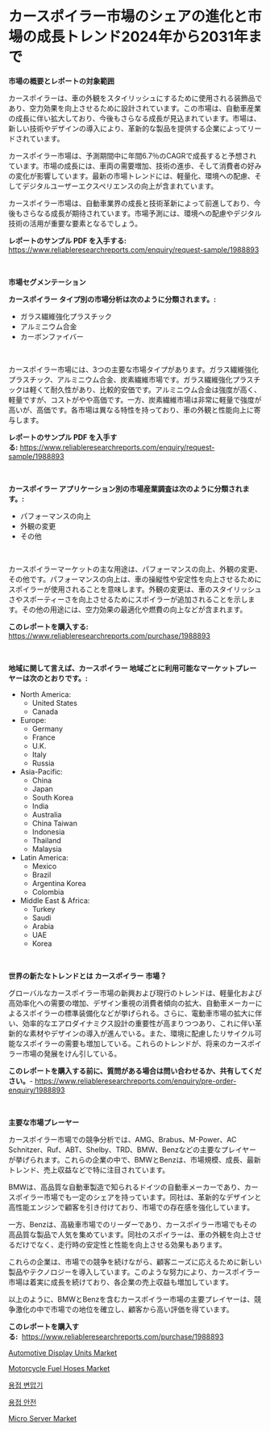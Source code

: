 <p><h1>カースポイラー市場のシェアの進化と市場の成長トレンド2024年から2031年まで</h1></p><p><strong>市場の概要とレポートの対象範囲</strong></p>
<p><p>カースポイラーは、車の外観をスタイリッシュにするために使用される装飾品であり、空力効果を向上させるために設計されています。この市場は、自動車産業の成長に伴い拡大しており、今後もさらなる成長が見込まれています。市場は、新しい技術やデザインの導入により、革新的な製品を提供する企業によってリードされています。</p><p>カースポイラー市場は、予測期間中に年間6.7％のCAGRで成長すると予想されています。市場の成長には、車両の需要増加、技術の進歩、そして消費者の好みの変化が影響しています。最新の市場トレンドには、軽量化、環境への配慮、そしてデジタルユーザーエクスペリエンスの向上が含まれています。</p><p>カースポイラー市場は、自動車業界の成長と技術革新によって前進しており、今後もさらなる成長が期待されています。市場予測には、環境への配慮やデジタル技術の活用が重要な要素となるでしょう。</p></p>
<p><strong>レポートのサンプル PDF を入手する:</strong> <a href="https://www.reliableresearchreports.com/enquiry/request-sample/1988893">https://www.reliableresearchreports.com/enquiry/request-sample/1988893</a></p>
<p>&nbsp;</p>
<p><strong>市場セグメンテーション</strong></p>
<p><strong>カースポイラー タイプ別の市場分析は次のように分類されます。:</strong></p>
<p><ul><li>ガラス繊維強化プラスチック</li><li>アルミニウム合金</li><li>カーボンファイバー</li></ul></p>
<p>&nbsp;</p>
<p><p>カースポイラー市場には、3つの主要な市場タイプがあります。ガラス繊維強化プラスチック、アルミニウム合金、炭素繊維市場です。ガラス繊維強化プラスチックは軽くて耐久性があり、比較的安価です。アルミニウム合金は強度が高く、軽量ですが、コストがやや高価です。一方、炭素繊維市場は非常に軽量で強度が高いが、高価です。各市場は異なる特性を持っており、車の外観と性能向上に寄与します。</p></p>
<p><strong>レポートのサンプル PDF を入手する:</strong>&nbsp;<a href="https://www.reliableresearchreports.com/enquiry/request-sample/1988893">https://www.reliableresearchreports.com/enquiry/request-sample/1988893</a></p>
<p>&nbsp;</p>
<p><strong> カースポイラー アプリケーション別の市場産業調査は次のように分類されます。:</strong></p>
<p><ul><li>パフォーマンスの向上</li><li>外観の変更</li><li>その他</li></ul></p>
<p>&nbsp;</p>
<p><p>カースポイラーマーケットの主な用途は、パフォーマンスの向上、外観の変更、その他です。パフォーマンスの向上は、車の操縦性や安定性を向上させるためにスポイラーが使用されることを意味します。外観の変更は、車のスタイリッシュさやスポーティーさを向上させるためにスポイラーが追加されることを示します。その他の用途には、空力効果の最適化や燃費の向上などが含まれます。</p></p>
<p><strong>このレポートを購入する:</strong>&nbsp; <a href="https://www.reliableresearchreports.com/purchase/1988893">https://www.reliableresearchreports.com/purchase/1988893</a></p>
<p>&nbsp;</p>
<p><strong>地域に関して言えば、カースポイラー 地域ごとに利用可能なマーケットプレーヤーは次のとおりです。:</strong></p>
<p><ul>
    <li>
        North America:
        <ul>
            <li>United States</li>
            <li>Canada</li>
        </ul>
    </li>
    <li>
        Europe:
        <ul>
            <li>Germany</li>
            <li>France</li>
            <li>U.K.</li>
            <li>Italy</li>
            <li>Russia</li>
        </ul>
    </li>
    <li>
        Asia-Pacific:
        <ul>
            <li>China</li>
            <li>Japan</li>
            <li>South Korea</li>
            <li>India</li>
            <li>Australia</li>
            <li>China Taiwan</li>
            <li>Indonesia</li>
            <li>Thailand</li>
            <li>Malaysia</li>
        </ul>
    </li>
    <li>
        Latin America:
        <ul>
            <li>Mexico</li>
            <li>Brazil</li>
            <li>Argentina Korea</li>
            <li>Colombia</li>
        </ul>
    </li>
    <li>
        Middle East & Africa:
        <ul>
            <li>Turkey</li>
            <li>Saudi</li>
            <li>Arabia</li>
            <li>UAE</li>
            <li>Korea</li>
        </ul>
    </li>
    </ul></p>
<p>&nbsp;</p>
<p><strong>世界の新たなトレンドとは カースポイラー 市場？</strong></p>
<p><p>グローバルなカースポイラー市場の新興および現行のトレンドは、軽量化および高効率化への需要の増加、デザイン重視の消費者傾向の拡大、自動車メーカーによるスポイラーの標準装備化などが挙げられる。さらに、電動車市場の拡大に伴い、効率的なエアロダイナミクス設計の重要性が高まりつつあり、これに伴い革新的な素材やデザインの導入が進んでいる。また、環境に配慮したリサイクル可能なスポイラーの需要も増加している。これらのトレンドが、将来のカースポイラー市場の発展をけん引している。</p></p>
<p><strong>このレポートを購入する前に、質問がある場合は問い合わせるか、共有してください。</strong>- <a href="https://www.reliableresearchreports.com/enquiry/pre-order-enquiry/1988893">https://www.reliableresearchreports.com/enquiry/pre-order-enquiry/1988893</a></p>
<p>&nbsp;</p>
<p><strong>主要な市場プレーヤー</strong></p>
<p><p>カースポイラー市場での競争分析では、AMG、Brabus、M-Power、AC Schnitzer、Ruf、ABT、Shelby、TRD、BMW、Benzなどの主要なプレイヤーが挙げられます。これらの企業の中で、BMWとBenzは、市場規模、成長、最新トレンド、売上収益などで特に注目されています。</p><p>BMWは、高品質な自動車製造で知られるドイツの自動車メーカーであり、カースポイラー市場でも一定のシェアを持っています。同社は、革新的なデザインと高性能エンジンで顧客を引き付けており、市場での存在感を強化しています。</p><p>一方、Benzは、高級車市場でのリーダーであり、カースポイラー市場でもその高品質な製品で人気を集めています。同社のスポイラーは、車の外観を向上させるだけでなく、走行時の安定性と性能を向上させる効果もあります。</p><p>これらの企業は、市場での競争を続けながら、顧客ニーズに応えるために新しい製品やテクノロジーを導入しています。このような努力により、カースポイラー市場は着実に成長を続けており、各企業の売上収益も増加しています。</p><p>以上のように、BMWとBenzを含むカースポイラー市場の主要プレイヤーは、競争激化の中で市場での地位を確立し、顧客から高い評価を得ています。</p></p>
<p><strong>このレポートを購入する:</strong>&nbsp;&nbsp;<a href="https://www.reliableresearchreports.com/purchase/1988893">https://www.reliableresearchreports.com/purchase/1988893</a></p>
<p><p><a href="https://issuu.com/reportprime-2/docs/automotive-display-units-market-size-2030.pptx">Automotive Display Units Market</a></p><p><a href="https://issuu.com/reportprime-2/docs/motorcycle-fuel-hoses-market-size-2030.pptx">Motorcycle Fuel Hoses Market</a></p><p><a href="https://github.com/Penelolack456456/Market-Research-Report-List-1/blob/main/139100710825.md">용접 변압기</a></p><p><a href="https://github.com/vsr06p4p49/Market-Research-Report-List-1/blob/main/400265810824.md">용접 안전</a></p><p><a href="https://github.com/provorikovar/Market-Research-Report-List-3/blob/main/micro-server-market.md">Micro Server Market</a></p></p>